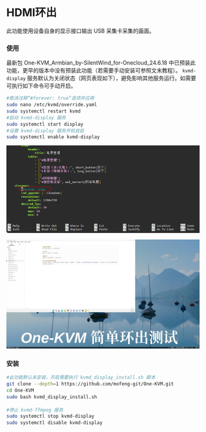 # HDMI环出

此功能使用设备自身的显示接口输出 USB 采集卡采集的画面。

### 使用

最新包 One-KVM_Armbian_by-SilentWind_for-Onecloud_24.6.18 中已预装此功能，更早的版本中没有预装此功能（若需要手动安装可参照文末教程）。 `kvmd-display` 服务默认为关闭状态（网页表现如下），避免影响其他服务运行。如需要可执行如下命令可手动开启。

```bash
#取消注释“#forever: true”选项并应用
sudo nano /etc/kvmd/override.yaml
sudo systemctl restart kvmd
#启动 kvmd-display 服务
sudo systemctl start display
#设置 kvmd-display 服务开机自启
sudo systemctl enable kvmd-display
```

![image-20240622155709995](./img/image-20240622155709995.png)

![frame-1](./img/frame-1.png)

### 安装

```bash
#此功能默认未安装，开启需要执行 kvmd_display_install.sh 脚本
git clone --depth=1 https://github.com/mofeng-git/One-KVM.git
cd One-KVM 
sudo bash kvmd_display_install.sh

#停止 kvmd-ffmpeg 服务
sudo systemctl stop kvmd-display
sudo systemctl disable kvmd-display
```

